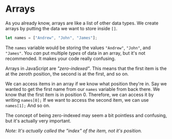 # Arrays

As you already know, arrays are like a list of other data types. We create arrays by putting the data we want to store inside `[]`.

```js
let names = ["Andrew", "John", "James"];
```

The `names` variable would be storing the values `"Andrew"`, `"John"`, and `"James"`. You *can* put multiple *types* of data in an array, but it's not recommended. It makes your code really confusing.

Arrays in JavaScript are *"zero-indexed"*. This means that the first item is the at the zeroth position, the second is at the first, and so on.

We can access items in an array if we know what position they're in. Say we wanted to get the first name from our `names` variable from back there. We know that the first item is in position 0. Therefore, we can access it by writing `names[0];` If we want to access the second item, we can use `names[1];` And so on.

The concept of being zero-indexed may seem a bit pointless and confusing, but it's actually very important.

*Note: It's actually called the "index" of the item, not it's position.*